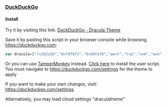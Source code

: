 ### [DuckDuckGo](https://duckduckgo.com)

#### Install

Try it by visiting this link: [DuckDuckGo - Dracula Theme](https://duckduckgo.com/?k7=282a36&k8=f8f8f2&k9=50fa7b&kae=t&kt=p&ks=m&kw=n&km=l&ko=s&kj=282a36&ka=p&kaa=bd93f9&ku=-1&kx=f1fa8c&ky=44475a&kaf=1&kai=1&kf=1)

Save it by pasting this script in your browser console while browsing https://duckduckgo.com:

```js
var dracula=["7=282a36","8=f8f8f2","9=50fa7b","ae=t","t=p","s=m","w=n","m=l","o=s","j=282a36","a=p","aa=bd93f9","u=-1","x=f1fa8c","y=44475a","af=1","ai=1","f=1"];for(var i=0;i<dracula.length;i++)document.cookie=dracula[i];alert('Appearance settings have successfully been updated!');location.reload();
```

Or you can use [TamperMonkey](https://www.tampermonkey.net) instead. [Click here](https://github.com/dracula/duckduckgo/raw/master/monkeyscript.user.js) to install the user script. You must navigate to https://duckduckgo.com/settings for the theme to apply

If you want to make your own changes, visit: https://duckduckgo.com/settings

Alternatively, you may load cloud settings "draculatheme"
